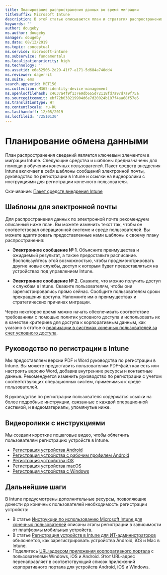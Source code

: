 ```yaml
---
title: Планирование распространения данных во время миграции
titleSuffix: Microsoft Intune
description: В этой статье описываются план и стратегия распространения данных во время миграции в Microsoft Intune.
keywords: ''
author: dougeby
ms.author: dougeby
manager: dougeby
ms.date: 08/12/2019
ms.topic: conceptual
ms.service: microsoft-intune
ms.subservice: fundamentals
ms.localizationpriority: high
ms.technology: ''
ms.assetid: e6a52506-2d29-41f7-a171-5d684a740dd4
ms.reviewer: dagerrit
ms.suite: ems
search.appverid: MET150
ms.collection: M365-identity-device-management
ms.openlocfilehash: c4637a4f9f137e9db665d72118fd7a97d7a9f75a
ms.sourcegitcommit: ebf72b038219904d6e7d20024b107f4aa68f57e6
ms.translationtype: HT
ms.contentlocale: ru-RU
ms.lasthandoff: 12/05/2019
ms.locfileid: "72510130"
---
```

# <a name="plan-communications"></a>Планирование обмена данными

План распространения сведений является ключевым элементом в миграции Intune. Следующие средства и шаблоны предназначены для помощи в обучении конечных пользователей. Пакет средств внедрения Intune включает в себя шаблоны сообщений электронной почты, руководство по регистрации в Intune и ссылки на видеоролики с инструкциями для регистрации конечного пользователя.  

Скачивание:  [Пакет средств внедрения Intune](https://aka.ms/IntuneAdoptionKit)

## <a name="email-templates"></a>Шаблоны для электронной почты

Для распространения данных по электронной почте рекомендуем описанный ниже план. Вы можете изменить текст так, чтобы он соответствовал операционной системе и среде пользователей. Вы можете адаптировать предоставленные нами шаблоны к своему плану распространения:

- **Электронное сообщение № 1**. Объясните преимущества и ожидаемый результат, а также предоставьте расписание. Воспользуйтесь этой возможностью, чтобы продемонстрировать другие новые службы, доступ к которым будет предоставляться на устройствах под управлением Intune.

- **Электронное сообщение № 2**. Скажите, что можно получить доступ к службам в Intune. Скажите пользователям, чтобы они зарегистрировались прямо сейчас. Сообщите пользователям сроки прекращения доступа. Напомните им о преимуществах и стратегических причинах миграции.

Через некоторое время можно начать обеспечивать соответствие требованиям с помощью политик условного доступа и использовать их в качестве критериев для доступа к корпоративным данным, как указано в статье о [реализации в системах конечных пользователей за счет условного доступа](migration-guide-drive-adoption.md).

## <a name="intune-enrollment-guide"></a>Руководство по регистрации в Intune

Мы предоставляем версии PDF и Word руководства по регистрации в Intune. Вы можете предоставить пользователям PDF-файл как есть или настроить версию Word, добавив внутренние ресурсы и контактные данные. Рекомендуется изменить руководство по регистрации с учетом соответствующих операционных систем, применимых к среде пользователей.

В руководстве по регистрации пользователя содержатся ссылки на более подробные инструкции, связанные с каждой операционной системой, и видеоматериалы, упомянутые ниже.

## <a name="instructional-videos"></a>Видеоролики с инструкциями

Мы создали короткие пошаговые видео, чтобы облегчить пользователям регистрацию устройств в Intune.

- [Регистрация устройства Android](https://www.youtube.com/watch?v=k0Q_sGLSx6o&t=1s)
- [Регистрация устройства с рабочим профилем Android](https://www.youtube.com/watch?v=9Dl8HsGk4tI&t=3s)
- [Регистрация устройства iOS](https://www.youtube.com/watch?v=mJyv6YcHi7c)
- [Регистрация устройства macOS](https://www.youtube.com/watch?v=Pa2pfhwq_yk)
- [Регистрация устройства с Windows](https://www.youtube.com/watch?v=TKQxEckBHiE)

## <a name="next-steps"></a>Дальнейшие шаги

В Intune предусмотрены дополнительные ресурсы, позволяющие донести до конечных пользователей необходимость регистрации устройств:

- В статье [Инструкции по использованию Microsoft Intune для конечных пользователей](end-user-educate.md) описаны этапы регистрации в зависимости от платформы мобильных устройств.
- В статье [Регистрация устройств в Intune для ИТ-администраторов](../enrollment/device-enrollment.md) объясняется, как зарегистрировать устройства Android, iOS и Mac в Intune.
- Поделитесь [URL-адресом приложения корпоративного портала](http://go.microsoft.com/fwlink/?LinkID=396941) с пользователями Windows, iOS и Android. Этот URL-адрес перенаправляет в соответствующий список приложений корпоративного портала для устройств Android, iOS и Windows.
